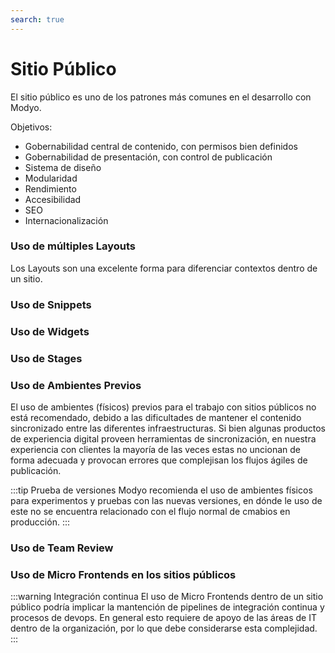 ```yaml
---
search: true
---
```


# Sitio Público

El sitio público es uno de los patrones más comunes en el desarrollo con Modyo.

Objetivos:

- Gobernabilidad central de contenido, con permisos bien definidos
- Gobernabilidad de presentación, con control de publicación
- Sistema de diseño
- Modularidad
- Rendimiento
- Accesibilidad
- SEO
- Internacionalización

### Uso de múltiples Layouts

Los Layouts son una excelente forma para diferenciar contextos dentro de un sitio.

### Uso de Snippets

### Uso de Widgets

### Uso de Stages

### Uso de Ambientes Previos

El uso de ambientes (físicos) previos para el trabajo con sitios públicos no está recomendado, debido a las dificultades
de mantener el contenido sincronizado entre las diferentes infraestructuras. Si bien algunas productos de experiencia
digital proveen herramientas de sincronización, en nuestra experiencia con clientes la mayoría de las veces estas no
uncionan de forma adecuada y provocan errores que complejisan los flujos ágiles de publicación.

:::tip Prueba de versiones
Modyo recomienda el uso de ambientes físicos para experimentos y pruebas con las nuevas versiones, en dónde le uso de
este no se encuentra relacionado con el flujo normal de cmabios en producción.
:::

### Uso de Team Review

### Uso de Micro Frontends en los sitios públicos

:::warning Integración continua
El uso de Micro Frontends dentro de un sitio público podría implicar la mantención de pipelines de integración continua
y procesos de devops. En general esto requiere de apoyo de las áreas de IT dentro de la organización, por lo que debe
considerarse esta complejidad.
:::
